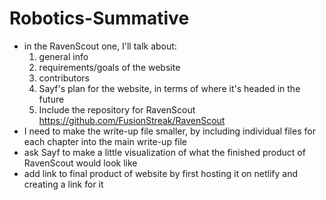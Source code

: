 # Robotics-Summative

- in the RavenScout one, I'll talk about:
    1. general info
    2. requirements/goals of the website
    3. contributors
    4. Sayf's plan for the website, in terms of where it's headed in the future
    5. Include the repository for RavenScout https://github.com/FusionStreak/RavenScout
- I need to make the write-up file smaller, by including individual files for each chapter into the main write-up file
- ask Sayf to make a little visualization of what the finished product of RavenScout would look like
- add link to final product of website by first hosting it on netlify and creating a link for it